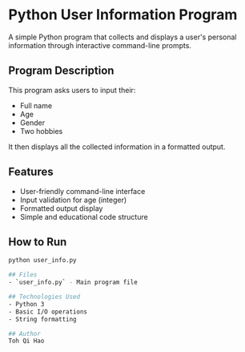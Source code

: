 # Python User Information Program

A simple Python program that collects and displays a user's personal information through interactive command-line prompts.

## Program Description
This program asks users to input their:
- Full name
- Age 
- Gender
- Two hobbies

It then displays all the collected information in a formatted output.

## Features
- User-friendly command-line interface
- Input validation for age (integer)
- Formatted output display
- Simple and educational code structure

## How to Run
```bash
python user_info.py

## Files
- `user_info.py` - Main program file

## Technologies Used
- Python 3
- Basic I/O operations
- String formatting

## Author
Toh Qi Hao
